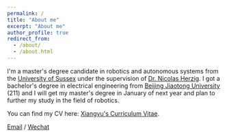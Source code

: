 ```yaml
---
permalink: /
title: "About me"
excerpt: "About me"
author_profile: true
redirect_from: 
  - /about/
  - /about.html
---
```


I'm a master's degree candidate in robotics and autonomous systems from the [University of Sussex](https://www.sussex.ac.uk/) under the supervision of [Dr. Nicolas Herzig](https://profiles.sussex.ac.uk/p525193-nicolas-herzig/about). I got a bachelor's degree in electrical engineering from [Beijing Jiaotong University](https://bjtu.edu.cn/) (211) and I will get my master's degree in January of next year and plan to further my study in the field of robotics.

You can find my CV here: [Xiangyu's Curriculum Vitae](../assets/CV7.pdf).

[Email](mailto:xg79@sussex.ac.uk) / [Wechat](../images/wechat.jpg)

